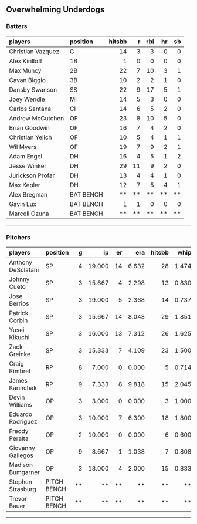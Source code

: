 ## Overwhelming Underdogs

### Batters

 
|players           |position  | hitsbb|  r| rbi| hr| sb| 
|:-----------------|:---------|------:|--:|---:|--:|--:| 
|Christian Vazquez |C         |     14|  3|   3|  0|  0| 
|Alex Kirilloff    |1B        |      1|  0|   0|  0|  0| 
|Max Muncy         |2B        |     22|  7|  10|  3|  1| 
|Cavan Biggio      |3B        |     10|  2|   2|  1|  0| 
|Dansby Swanson    |SS        |     22|  9|  17|  5|  1| 
|Joey Wendle       |MI        |     14|  5|   3|  0|  0| 
|Carlos Santana    |CI        |     14|  6|   5|  2|  0| 
|Andrew McCutchen  |OF        |     23|  8|  10|  5|  0| 
|Brian Goodwin     |OF        |     16|  7|   4|  2|  0| 
|Christian Yelich  |OF        |     10|  5|   4|  1|  1| 
|Wil Myers         |OF        |     19|  7|   9|  2|  1| 
|Adam Engel        |DH        |     16|  4|   5|  1|  2| 
|Jesse Winker      |DH        |     29| 11|   9|  2|  0| 
|Jurickson Profar  |DH        |     13|  4|   4|  1|  0| 
|Max Kepler        |DH        |     12|  7|   5|  4|  1| 
|Alex Bregman      |BAT BENCH |     **| **|  **| **| **| 
|Gavin Lux         |BAT BENCH |      1|  1|   0|  0|  0| 
|Marcell Ozuna     |BAT BENCH |     **| **|  **| **| **| 


* * *

### Pitchers

 
|players            |position    |  g|     ip| er|   era| hitsbb|  whip| so|  w| sv| 
|:------------------|:-----------|--:|------:|--:|-----:|------:|-----:|--:|--:|--:| 
|Anthony DeSclafani |SP          |  4| 19.000| 14| 6.632|     28| 1.474| 19|  0|  0| 
|Johnny Cueto       |SP          |  3| 15.667|  4| 2.298|     13| 0.830| 17|  1|  0| 
|Jose Berrios       |SP          |  3| 19.000|  5| 2.368|     14| 0.737| 19|  1|  0| 
|Patrick Corbin     |SP          |  3| 15.667| 14| 8.043|     29| 1.851|  9|  0|  0| 
|Yusei Kikuchi      |SP          |  3| 16.000| 13| 7.312|     26| 1.625| 26|  0|  0| 
|Zack Greinke       |SP          |  3| 15.333|  7| 4.109|     23| 1.500| 12|  2|  0| 
|Craig Kimbrel      |RP          |  8|  7.000|  0| 0.000|      5| 0.714| 12|  1|  3| 
|James Karinchak    |RP          |  9|  7.333|  8| 9.818|     15| 2.045|  3|  1|  2| 
|Devin Williams     |OP          |  3|  3.000|  0| 0.000|      3| 1.000|  6|  0|  0| 
|Eduardo Rodriguez  |OP          |  3| 10.000|  7| 6.300|     18| 1.800| 17|  1|  0| 
|Freddy Peralta     |OP          |  2| 10.000|  0| 0.000|      6| 0.600| 10|  1|  0| 
|Giovanny Gallegos  |OP          |  9|  8.667|  1| 1.038|      7| 0.808|  9|  0|  0| 
|Madison Bumgarner  |OP          |  3| 18.000|  4| 2.000|     15| 0.833| 11|  1|  0| 
|Stephen Strasburg  |PITCH BENCH | **|     **| **|    **|     **|    **| **| **| **| 
|Trevor Bauer       |PITCH BENCH | **|     **| **|    **|     **|    **| **| **| **| 


* * *


